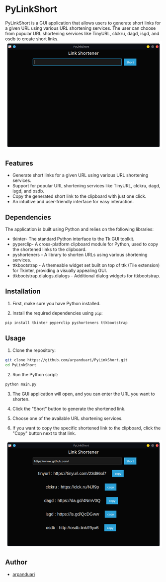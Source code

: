 # PyLinkShort

PyLinkShort is a GUI application that allows users to generate short links for a given URL using various URL shortening services. The user can choose from popular URL shortening services like TinyURL, clckru, dagd, isgd, and osdb to create short links.
![mainpage](mainpage.png)

## Features

- Generate short links for a given URL using various URL shortening services.
- Support for popular URL shortening services like TinyURL, clckru, dagd, isgd, and osdb.
- Copy the generated short link to the clipboard with just one click.
- An intuitive and user-friendly interface for easy interaction.

## Dependencies

The application is built using Python and relies on the following libraries:

- tkinter- The standard Python interface to the Tk GUI toolkit.
- pyperclip- A cross-platform clipboard module for Python, used to copy the shortened links to the clipboard.
- pyshorteners - A library to shorten URLs using various shortening services.
- ttkbootstrap - A themeable widget set built on top of ttk (Tile extension) for Tkinter, providing a visually appealing GUI.
- ttkbootstrap.dialogs.dialogs - Additional dialog widgets for ttkbootstrap.

## Installation

1. First, make sure you have Python installed.

2. Install the required dependencies using `pip`:

```bash
pip install tkinter pyperclip pyshorteners ttkbootstrap
```

## Usage

1. Clone the repository:

```bash
git clone https://github.com/arpanduari/PyLinkShort.git
cd PyLinkShort
```

2. Run the Python script:

```bash
python main.py
```

3. The GUI application will open, and you can enter the URL you want to shorten.

4. Click the "Short" button to generate the shortened link.
  
5. Choose one of the available URL shortening services.

6. If you want to copy the specific shortened link to the clipboard, click the "Copy" button next to that link.

![example](example1.png)

## Author
- [arpanduari](https://github.com/arpanduari)
